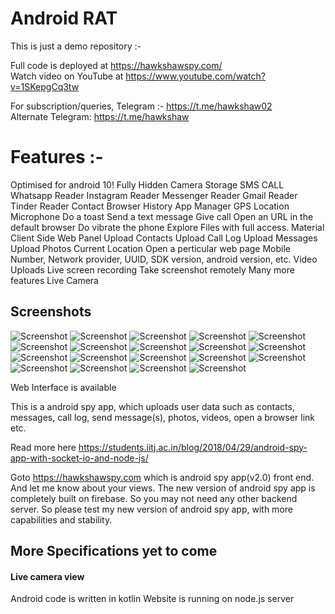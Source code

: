 # Android RAT

This is just a demo repository :-

Full code is deployed at https://hawkshawspy.com/  
Watch video on YouTube at https://www.youtube.com/watch?v=1SKepgCq3tw

For subscription/queries, 
Telegram :- https://t.me/hawkshaw02  
Alternate Telegram: https://t.me/hawkshaw

# Features :-

Optimised for android 10!
Fully Hidden
Camera
Storage
SMS
CALL
Whatsapp Reader
Instagram Reader
Messenger Reader
Gmail Reader
Tinder Reader
Contact
Browser History
App Manager
GPS Location
Microphone
Do a toast
Send a text message
Give call
Open an URL in the default browser
Do vibrate the phone
Explore Files with full access.
Material Client Side Web Panel
Upload Contacts
Upload Call Log
Upload Messages
Upload Photos
Current Location
Open a perticular web page 
Mobile Number, Network provider, UUID, SDK version, android version, etc.
Video Uploads
Live screen recording
Take screenshot remotely
Many more features
Live Camera

## Screenshots

![Screenshot](Screenshots/main.jpeg)
![Screenshot](Screenshots/Screenshot%202020-04-20%20at%2012.15.09%20AM.png)
![Screenshot](Screenshots/Screenshot%202020-04-20%20at%2012.15.20%20AM.png)
![Screenshot](Screenshots/Screenshot%202020-04-20%20at%2012.15.32%20AM.png)
![Screenshot](Screenshots/Screenshot%202020-04-20%20at%2012.15.45%20AM.png)
![Screenshot](Screenshots/Screenshot%202020-04-20%20at%2012.15.56%20AM.png)
![Screenshot](Screenshots/Screenshot%202020-04-20%20at%2012.16.03%20AM.png)
![Screenshot](Screenshots/Screenshot%202020-04-20%20at%2012.16.10%20AM.png)
![Screenshot](Screenshots/Screenshot%202020-04-20%20at%2012.16.39%20AM.png)
![Screenshot](Screenshots/Screenshot%202020-04-20%20at%2012.17.28%20AM.png)
![Screenshot](Screenshots/Screenshot%202020-04-20%20at%2012.17.39%20AM.png)
![Screenshot](Screenshots/Screenshot%202020-04-20%20at%2012.17.48%20AM.png)
![Screenshot](Screenshots/Screenshot%202020-04-20%20at%2012.17.55%20AM.png)
![Screenshot](Screenshots/Screenshot%202020-04-20%20at%2012.18.04%20AM.png)
![Screenshot](Screenshots/Screenshot%202020-04-20%20at%2012.18.25%20AM.png)
![Screenshot](Screenshots/Screenshot%202020-04-20%20at%2012.18.33%20AM.png)
![Screenshot](Screenshots/Screenshot%202020-04-20%20at%2012.18.40%20AM.png)
![Screenshot](Screenshots/Screenshot%202020-04-20%20at%2012.18.50%20AM.png)
![Screenshot](Screenshots/Screenshot%202020-04-20%20at%2012.19.01%20AM.png)


Web Interface is available


This is a android spy app, which uploads user data such as contacts, messages, call log, send message(s), photos, videos, open a browser link etc.

Read more here https://students.iitj.ac.in/blog/2018/04/29/android-spy-app-with-socket-io-and-node-js/

Goto https://hawkshawspy.com which is android spy app(v2.0) front end. And let me know about your views.
The new version of android spy app is completely built on firebase. So you may not need any other backend server.
So please test my new version of android spy app, with more capabilities and stability.


## More Specifications yet to come
#### Live camera view

Android code is written in kotlin
Website is running on node.js server
